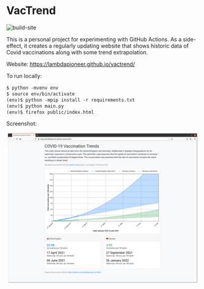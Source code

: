 # VacTrend

![build-site](https://github.com/lambdapioneer/vactrend/workflows/build-site/badge.svg)

This is a personal project for experimenting with GitHub Actions. As a side-effect, it creates a regularly updating website that shows historic data of Covid vaccinations along with some trend extrapolation.

Website: https://lambdapioneer.github.io/vactrend/

To run locally:

```
$ python -mvenv env
$ source env/bin/activate
(env)$ python -mpip install -r requirements.txt
(env)$ python main.py
(env)$ firefox public/index.html
```

Screenshot:

<img src="screenshot.png" width="512px" />